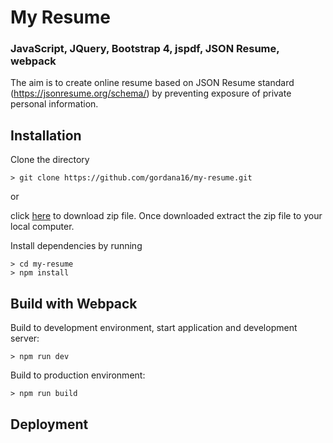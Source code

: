 # My Resume

### JavaScript, JQuery, Bootstrap 4, jspdf, JSON Resume, webpack

The aim is to create online resume based on JSON Resume standard (https://jsonresume.org/schema/) by preventing exposure of private personal information.

## Installation

Clone the directory

```
> git clone https://github.com/gordana16/my-resume.git
```

or

click [here](https://github.com/gordana16/my-resume/archive/master.zip) to download zip file. Once downloaded extract the zip file to your local computer.

Install dependencies by running

```
> cd my-resume
> npm install
```

## Build with Webpack

Build to development environment, start application and development server:

```
> npm run dev
```

Build to production environment:

```
> npm run build
```

## Deployment
